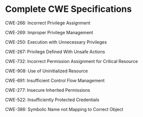 

# Complete CWE Specifications

CWE-266: Incorrect Privilege Assignment

CWE-269: Improper Privilege Management

CWE-250: Execution with Unnecessary Privileges

CWE-267: Privilege Defined With Unsafe Actions

CWE-732: Incorrect Permission Assignment for Critical Resource

CWE-908: Use of Uninitialized Resource

CWE-691: Insufficient Control Flow Management

CWE-277: Insecure Inherited Permissions

CWE-522: Insufficiently Protected Credentials

CWE-386: Symbolic Name not Mapping to Correct Object